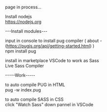 page in process...


Install nodejs <br>
    https://nodejs.org

---Install modules---

input in console to install pug compiler ( about - (https://pugjs.org/api/getting-started.html) ) <br>
    npm install pug

install in marketplace VSCode to work as Sass <br>
    Live Sass Compiler

-----Work-----

to auto compile PUG in HTML <br>
    pug -w index.pug

to auto compile SASS in CSS <br>
    click "Watch Sass" down pannel in VSCode